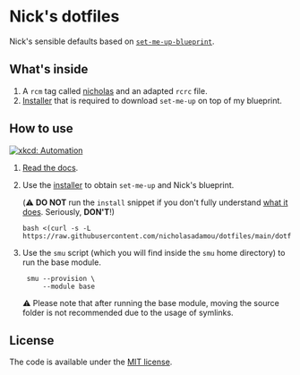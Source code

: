 # Nick's dotfiles 

Nick's sensible defaults based on [`set-me-up-blueprint`](https://github.com/dotbrains/set-me-up-blueprint).

## What's inside

1.  A `rcm` tag called [nicholas](/dotfiles/tag-nicholas) and an adapted `rcrc` file.
2.  [Installer](/dotfiles/modules/install.sh) that is required to download `set-me-up` on top of my blueprint.

## How to use

[![xkcd: Automation](http://imgs.xkcd.com/comics/automation.png)](http://xkcd.com/1319/)

1.  [Read the docs](https://github.com/dotbrains/set-me-up-docs#set-me-up).
2.  Use the [installer](/dotfiles/modules/install.sh) to obtain `set-me-up` and Nick's blueprint.

    (⚠️ **DO NOT** run the `install` snippet if you don't fully
understand [what it does](/dotfiles/modules/install.sh). Seriously, **DON'T**!)

        bash <(curl -s -L https://raw.githubusercontent.com/nicholasadamou/dotfiles/main/dotfiles/modules/install.sh)

3. Use the `smu` script (which you will find inside the `smu` home directory) to run the base module.

        smu --provision \
		    --module base

    ⚠️ Please note that after running the base module, moving the source folder is not recommended due to the usage of symlinks.

## License

The code is available under the [MIT license](LICENSE).
